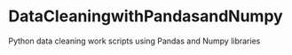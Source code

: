 # DataCleaningwithPandasandNumpy
Python data cleaning work scripts using Pandas and Numpy libraries
